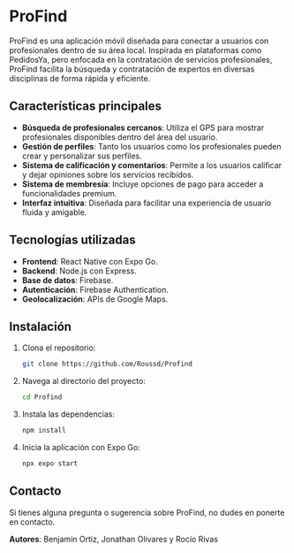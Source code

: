 # ProFind

ProFind es una aplicación móvil diseñada para conectar a usuarios con profesionales dentro de su área local. Inspirada en plataformas como PedidosYa, pero enfocada en la contratación de servicios profesionales, ProFind facilita la búsqueda y contratación de expertos en diversas disciplinas de forma rápida y eficiente.

## Características principales

- **Búsqueda de profesionales cercanos**: Utiliza el GPS para mostrar profesionales disponibles dentro del área del usuario.
- **Gestión de perfiles**: Tanto los usuarios como los profesionales pueden crear y personalizar sus perfiles.
- **Sistema de calificación y comentarios**: Permite a los usuarios calificar y dejar opiniones sobre los servicios recibidos.
- **Sistema de membresía**: Incluye opciones de pago para acceder a funcionalidades premium.
- **Interfaz intuitiva**: Diseñada para facilitar una experiencia de usuario fluida y amigable.

## Tecnologías utilizadas

- **Frontend**: React Native con Expo Go.
- **Backend**: Node.js con Express.
- **Base de datos**: Firebase.
- **Autenticación**: Firebase Authentication.
- **Geolocalización**: APIs de Google Maps.

## Instalación

1. Clona el repositorio:
   ```bash
   git clone https://github.com/Roussd/Profind
   ```
2. Navega al directorio del proyecto:
   ```bash
   cd Profind
   ```
3. Instala las dependencias:
   ```bash
   npm install
   ```
4. Inicia la aplicación con Expo Go:
   ```bash
   npx expo start
   ```

## Contacto

Si tienes alguna pregunta o sugerencia sobre ProFind, no dudes en ponerte en contacto.

**Autores**: Benjamin Ortiz, Jonathan Olivares y Rocío Rivas

